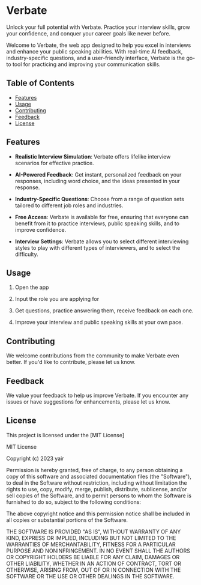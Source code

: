 # Verbate
Unlock your full potential with Verbate. Practice your interview skills, grow your confidence, and conquer your career goals like never before.

Welcome to Verbate, the web app designed to help you excel in interviews and enhance your public speaking abilities. With real-time AI feedback, industry-specific questions, and a user-friendly interface, Verbate is the go-to tool for practicing and improving your communication skills.

## Table of Contents
- [Features](#features)
- [Usage](#usage)
- [Contributing](#contributing)
- [Feedback](#feedback)
- [License](#license)

## Features

- **Realistic Interview Simulation**: Verbate offers lifelike interview scenarios for effective practice.

- **AI-Powered Feedback**: Get instant, personalized feedback on your responses, including word choice, and the ideas presented in your response.

- **Industry-Specific Questions**: Choose from a range of question sets tailored to different job roles and industries.

- **Free Access**: Verbate is available for free, ensuring that everyone can benefit from it to practice interviews, public speaking skills, and to improve confidence.

- **Interview Settings**: Verbate allows you to select different interviewing styles to play with different types of interviewers, and to select the difficulty.

## Usage

1. Open the app

2. Input the role you are applying for

3. Get questions, practice answering them, receive feedback on each one.

4. Improve your interview and public speaking skills at your own pace.

## Contributing

We welcome contributions from the community to make Verbate even better. If you'd like to contribute, please let us know.

## Feedback

We value your feedback to help us improve Verbate. If you encounter any issues or have suggestions for enhancements, please let us know.

## License

This project is licensed under the [MIT License]

MIT License

Copyright (c) 2023 yair

Permission is hereby granted, free of charge, to any person obtaining a copy
of this software and associated documentation files (the "Software"), to deal
in the Software without restriction, including without limitation the rights
to use, copy, modify, merge, publish, distribute, sublicense, and/or sell
copies of the Software, and to permit persons to whom the Software is
furnished to do so, subject to the following conditions:

The above copyright notice and this permission notice shall be included in all
copies or substantial portions of the Software.

THE SOFTWARE IS PROVIDED "AS IS", WITHOUT WARRANTY OF ANY KIND, EXPRESS OR
IMPLIED, INCLUDING BUT NOT LIMITED TO THE WARRANTIES OF MERCHANTABILITY,
FITNESS FOR A PARTICULAR PURPOSE AND NONINFRINGEMENT. IN NO EVENT SHALL THE
AUTHORS OR COPYRIGHT HOLDERS BE LIABLE FOR ANY CLAIM, DAMAGES OR OTHER
LIABILITY, WHETHER IN AN ACTION OF CONTRACT, TORT OR OTHERWISE, ARISING FROM,
OUT OF OR IN CONNECTION WITH THE SOFTWARE OR THE USE OR OTHER DEALINGS IN THE
SOFTWARE.

